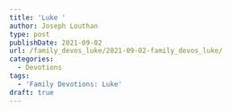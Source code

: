 ```yaml
---
title: 'Luke '
author: Joseph Louthan
type: post
publishDate: 2021-09-02
url: /family_devos_luke/2021-09-02-family_devos_luke/
categories:
  - Devotions
tags:
  - 'Family Devotions: Luke'
draft: true
---
```

